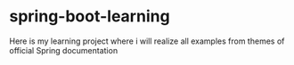 # spring-boot-learning
Here is my learning project where i will realize all examples from themes of official Spring documentation
